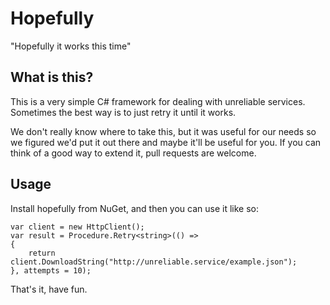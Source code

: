 # Hopefully

"Hopefully it works this time"

## What is this?

This is a very simple C# framework for dealing with unreliable services.
Sometimes the best way is to just retry it until it works.

We don't really know where to take this, but it was useful for our needs so we
figured we'd put it out there and maybe it'll be useful for you. If you can
think of a good way to extend it, pull requests are welcome.

## Usage

Install hopefully from NuGet, and then you can use it like so:

    var client = new HttpClient();
    var result = Procedure.Retry<string>(() =>
    {
        return client.DownloadString("http://unreliable.service/example.json");
    }, attempts = 10);

That's it, have fun.
